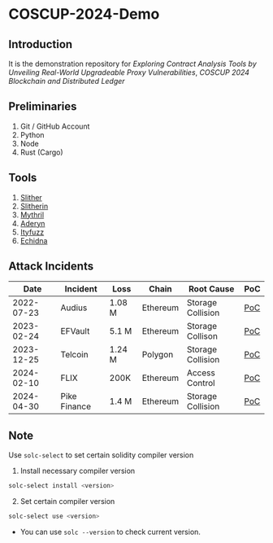 # COSCUP-2024-Demo

## Introduction

It is the demonstration repository for *Exploring Contract Analysis Tools by Unveiling Real-World Upgradeable Proxy Vulnerabilities*, *COSCUP 2024 Blockchain and Distributed Ledger*

## Preliminaries

1. Git / GitHub Account
2. Python
3. Node
4. Rust (Cargo)

## Tools
1. [Slither](https://github.com/crytic/slither?tab=readme-ov-file)
2. [Slitherin](https://github.com/pessimistic-io/slitherin?tab=readme-ov-file)
3. [Mythril](https://github.com/Consensys/mythril)
4. [Aderyn](https://github.com/Cyfrin/aderyn)
5. [Ityfuzz](https://github.com/fuzzland/ityfuzz)
6. [Echidna](https://github.com/crytic/echidna)

## Attack Incidents

| Date | Incident | Loss | Chain | Root Cause | PoC |
| --- | ---- | --- | --- | --- | --- |
| 2022-07-23 | Audius | 1.08 M | Ethereum | Storage Collision | [PoC](https://github.com/SunWeb3Sec/DeFiHackLabs/blob/main/past/2022/README.md#20220723-audius---storage-collision--malicious-proposal) |
| 2023-02-24 | EFVault | 5.1 M | Ethereum | Storage Collison | [PoC](https://github.com/SunWeb3Sec/DeFiHackLabs/blob/main/past/2023/README.md#20230224---efvault---storage-collision) |
| 2023-12-25 | Telcoin | 1.24 M | Polygon | Storage Collision | [PoC](https://github.com/SunWeb3Sec/DeFiHackLabs/blob/main/past/2023/README.md#20231225-telcoin---storage-collision) |
| 2024-02-10 | FLIX | 200K | Ethereum | Access Control | [PoC](https://github.com/SunWeb3Sec/DeFiHackLabs/blob/main/README.md#20240210-filx-dn404---access-control) |
| 2024-04-30 | Pike Finance | 1.4 M | Ethereum | Storage Collision | [PoC](https://github.com/SunWeb3Sec/DeFiHackLabs/blob/main/README.md#20240430-pikefinance---uninitialized-proxy) |

## Note

Use `solc-select` to set certain solidity compiler version

1. Install necessary compiler version
```bash
solc-select install <version>
```

2. Set certain compiler version
```bash
solc-select use <version>
```

* You can use `solc --version` to check current version.